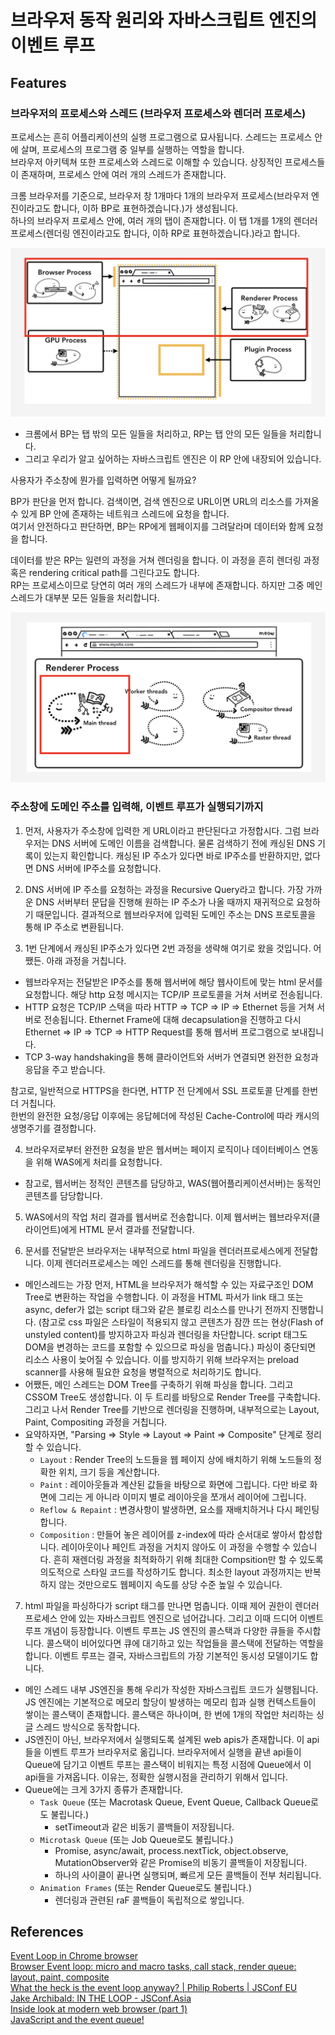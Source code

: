 # 브라우저 동작 원리와 자바스크립트 엔진의 이벤트 루프

## Features

### 브라우저의 프로세스와 스레드 (브라우저 프로세스와 렌더러 프로세스)

프로세스는 흔히 어플리케이션의 실행 프로그램으로 묘사됩니다. 스레드는 프로세스 안에 살며, 프로세스의 프로그램 중 일부를 실행하는 역할을 합니다.<br>
브라우저 아키텍쳐 또한 프로세스와 스레드로 이해할 수 있습니다. 상징적인 프로세스들이 존재하며, 프로세스 안에 여러 개의 스레드가 존재합니다.

크롬 브라우저를 기준으로, 브라우저 창 1개마다 1개의 브라우저 프로세스(브라우저 엔진이라고도 합니다, 이하 BP로 표현하겠습니다.)가 생성됩니다.<br>
하나의 브라우저 프로세스 안에, 여러 개의 탭이 존재합니다. 이 탭 1개를 1개의 렌더러 프로세스(렌더링 엔진이라고도 합니다, 이하 RP로 표현하겠습니다.)라고 합니다.

![Alt text](image.png)

- 크롬에서 BP는 탭 밖의 모든 일들을 처리하고, RP는 탭 안의 모든 일들을 처리합니다.
- 그리고 우리가 알고 싶어하는 자바스크립트 엔진은 이 RP 안에 내장되어 있습니다.

사용자가 주소창에 뭔가를 입력하면 어떻게 될까요?

BP가 판단을 먼저 합니다. 검색이면, 검색 엔진으로 URL이면 URL의 리소스를 가져올 수 있게 BP 안에 존재하는 네트워크 스레드에 요청을 합니다.<br>여기서 안전하다고 판단하면, BP는 RP에게 웹페이지를 그려달라며 데이터와 함께 요청을 합니다.

데이터를 받은 RP는 일련의 과정을 거쳐 렌더링을 합니다. 이 과정을 흔히 렌더링 과정 혹은 rendering critical path를 그린다고도 합니다.<br>
RP는 프로세스이므로 당연히 여러 개의 스레드가 내부에 존재합니다. 하지만 그중 메인스레드가 대부분 모든 일들을 처리합니다.

![Alt text](image-1.png)

### 주소창에 도메인 주소를 입력해, 이벤트 루프가 실행되기까지

1. 먼저, 사용자가 주소창에 입력한 게 URL이라고 판단된다고 가정합시다. 그럼 브라우저는 DNS 서버에 도메인 이름을 검색합니다. 물론 검색하기 전에 캐싱된 DNS 기록이 있는지 확인합니다. 캐싱된 IP 주소가 있다면 바로 IP주소를 반환하지만, 없다면 DNS 서버에 IP주소를 요청합니다.

2. DNS 서버에 IP 주소를 요청하는 과정을 Recursive Query라고 합니다. 가장 가까운 DNS 서버부터 문답을 진행해 원하는 IP 주소가 나올 때까지 재귀적으로 요청하기 때문입니다. 결과적으로 웹브라우저에 입력된 도메인 주소는 DNS 프로토콜을 통해 IP 주소로 변환됩니다.

3. 1번 단계에서 캐싱된 IP주소가 있다면 2번 과정을 생략해 여기로 왔을 것입니다. 어쨌든. 아래 과정을 거칩니다.

- 웹브라우저는 전달받은 IP주소를 통해 웹서버에 해당 웹사이트에 맞는 html 문서를 요청합니다. 해당 http 요청 메시지는 TCP/IP 프로토콜을 거쳐 서버로 전송됩니다.
- HTTP 요청은 TCP/IP 스택을 따라 HTTP => TCP => IP => Ethernet 등을 거쳐 서버로 전송됩니다. Ethernet Frame에 대해 decapsulation을 진행하고 다시 Ethernet => IP => TCP => HTTP Request를 통해 웹서버 프로그램으로 보내집니다.
- TCP 3-way handshaking을 통해 클라이언트와 서버가 연결되면 완전한 요청과 응답을 주고 받습니다.

참고로, 일반적으로 HTTPS을 한다면, HTTP 전 단계에서 SSL 프로토콜 단계를 한번 더 거칩니다.<br>
한번의 완전한 요청/응답 이후에는 응답헤더에 작성된 Cache-Control에 따라 캐시의 생명주기를 결정합니다.

4. 브라우저로부터 완전한 요청을 받은 웹서버는 페이지 로직이나 데이터베이스 연동을 위해 WAS에게 처리를 요청합니다.

- 참고로, 웹서버는 정적인 콘텐츠를 담당하고, WAS(웹어플리케이션서버)는 동적인 콘텐츠를 담당합니다.

5. WAS에서의 작업 처리 결과를 웹서버로 전송합니다. 이제 웹서버는 웹브라우저(클라이언트)에게 HTML 문서 결과를 전달합니다.

6. 문서를 전달받은 브라우저는 내부적으로 html 파일을 렌더러프로세스에게 전달합니다. 이제 렌더러프로세스는 메인 스레드를 통해 렌더링을 진행합니다.

- 메인스레드는 가장 먼저, HTML을 브라우저가 해석할 수 있는 자료구조인 DOM Tree로 변환하는 작업을 수행합니다. 이 과정을 HTML 파서가 link 태그 또는 async, defer가 없는 script 태그와 같은 블로킹 리소스를 만나기 전까지 진행합니다. (참고로 css 파일은 스타일이 적용되지 않고 콘텐츠가 잠깐 뜨는 현상(Flash of unstyled content)를 방지하고자 파싱과 렌더링을 차단합니다. script 태그도 DOM을 변경하는 코드를 포함할 수 있으므로 파싱을 멈춥니다.) 파싱이 중단되면 리소스 사용이 늦어질 수 있습니다. 이를 방지하기 위해 브라우저는 preload scanner를 사용해 필요한 요청을 병렬적으로 처리하기도 합니다.
- 어쨌든, 메인 스레드는 DOM Tree를 구축하기 위해 파싱을 합니다. 그리고 CSSOM Tree도 생성합니다. 이 두 트리를 바탕으로 Render Tree를 구축합니다. 그리고 나서 Render Tree를 기반으로 렌더링을 진행하며, 내부적으로는 Layout, Paint, Compositing 과정을 거칩니다.
- 요약하자면, "Parsing => Style => Layout => Paint => Composite" 단계로 정리할 수 있습니다.
  - `Layout` : Render Tree의 노드들을 웹 페이지 상에 배치하기 위해 노드들의 정확한 위치, 크기 등을 계산합니다.
  - `Paint` : 레이아웃들과 계산된 값들을 바탕으로 화면에 그립니다. 다만 바로 화면에 그리는 게 아니라 이미지 별로 레이아웃을 쪼개서 레이어에 그립니다.
  - `Reflow & Repaint` : 변경사항이 발생하면, 요소를 재배치하거나 다시 페인팅합니다.
  - `Composition` : 만들어 놓은 레이어를 z-index에 따라 순서대로 쌓아서 합성합니다. 레이아웃이나 페인트 과정을 거치지 않아도 이 과정을 수행할 수 있습니다. 흔히 재렌더링 과정을 최적화하기 위해 최대한 Compsition만 할 수 있도록 의도적으로 스타일 코드를 작성하기도 합니다. 최소한 layout 과정까지는 반복하지 않는 것만으로도 웹페이지 속도를 상당 수준 높일 수 있습니다.

7. html 파일을 파싱하다가 script 태그를 만나면 멈춥니다. 이때 제어 권한이 렌더러프로세스 안에 있는 자바스크립트 엔진으로 넘어갑니다. 그리고 이때 드디어 이벤트 루프 개념이 등장합니다. 이벤트 루프는 JS 엔진의 콜스택과 다양한 큐들을 주시합니다. 콜스택이 비어있다면 큐에 대기하고 있는 작업들을 콜스택에 전달하는 역할을 합니다. 이벤트 루프는 결국, 자바스크립트의 가장 기본적인 동시성 모델이기도 합니다.

- 메인 스레드 내부 JS엔진을 통해 우리가 작성한 자바스크립트 코드가 실행됩니다. JS 엔진에는 기본적으로 메모리 할당이 발생하는 메모리 힙과 실행 컨텍스트들이 쌓이는 콜스택이 존재합니다. 콜스택은 하나이며, 한 번에 1개의 작업만 처리하는 싱글 스레드 방식으로 동작합니다.
- JS엔진이 아닌, 브라우저에서 실행되도록 설계된 web apis가 존재합니다. 이 api들을 이벤트 루프가 브라우저로 옮깁니다. 브라우저에서 실행을 끝낸 api들이 Queue에 담기고 이벤트 루프는 콜스택이 비워지는 특정 시점에 Queue에서 이 api들을 가져옵니다. 이유는, 정확한 실행시점을 관리하기 위해서 입니다.
- Queue에는 크게 3가지 종류가 존재합니다.
  - `Task Queue` (또는 Macrotask Queue, Event Queue, Callback Queue로도 불립니다.)
    - setTimeout과 같은 비동기 콜백들이 저장됩니다.
  - `Microtask Queue` (또는 Job Queue로도 불립니다.)
    - Promise, async/await, process.nextTick, object.observe, MutationObserver와 같은 Promise의 비동기 콜백들이 저장됩니다.
    - 하나의 사이클이 끝나면 실행되며, 빠르게 모든 콜백들이 전부 처리됩니다.
  - `Animation Frames` (또는 Render Queue로도 불립니다.)
    - 렌더링과 관련된 raF 콜백들이 독립적으로 쌓입니다.

## References

[Event Loop in Chrome browser](https://serhiikoziy.medium.com/event-loop-in-chrome-browser-72bd6c8db033)<br>
[Browser Event loop: micro and macro tasks, call stack, render queue: layout, paint, composite](https://blog.xnim.me/event-loop-and-render-queue)<br>
[What the heck is the event loop anyway? | Philip Roberts | JSConf EU](https://www.youtube.com/watch?v=8aGhZQkoFbQ)<br>
[Jake Archibald: IN THE LOOP - JSConf.Asia](https://www.youtube.com/watch?v=cCOL7MC4Pl0)<br>
[Inside look at modern web browser (part 1)](https://developer.chrome.com/blog/inside-browser-part1/)<br>
[JavaScript and the event queue!](https://dev.to/darken/javascript-and-the-event-loop-5dpb)<br>
